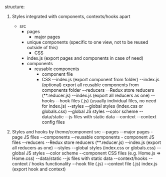 structure:

1. Styles integrated with components, contexts/hooks apart
    - src
        - pages
            - major pages
        - unique components (specific to one view, not to be reused outside of this)
            - CSS
        - index.js (export pages and components in case of need)
        - components
            - reusable components
                - component file
                - CSS
      --index.js (export component from folder)
    --index.js (optional) export all reusable components from components folder
  --reducers
    --Redux store reducers (**.reducer.js)
    --index.js (export all reducers as one)
  --hooks
    --hook files (.js) (usually individual files, no need for index.js)
  --styles
    --global styles (index.css or globals.css)
    --global JS styles
    --color scheme
  --data/static
    --js files with static data
  --context
    --context config files

2. Styles and hooks by theme/component
src
  --pages
    --major pages - page JS files
  --components
    --reusable components - component JS files
  --reducers
    --Redux store reducers (**.reducer.js)
    --index.js (export all reducers as one)
  --styles
    --global styles (index.css or globals.css)
    --global JS styles
    --color scheme
    --component CSS files (e.g. Home.js => Home.css)
  --data/static
    --js files with static data
  --context/hooks
    --context / hooks
      functionality
        --hook file (.js)
        --context file (.js)
        index.js (export hook and context)